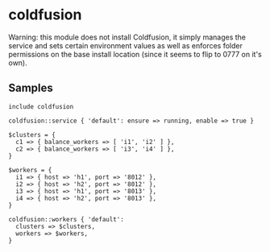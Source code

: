 coldfusion
==========

Warning: this module does not install Coldfusion, it simply manages the service
and sets certain environment values as well as enforces folder permissions on
the base install location (since it seems to flip to 0777 on it's own).

Samples
-------
```
include coldfusion
```
```
coldfusion::service { 'default': ensure => running, enable => true }
```
```
$clusters = {
  c1 => { balance_workers => [ 'i1', 'i2' ] },
  c2 => { balance_workers => [ 'i3', 'i4' ] },
}
```
```
$workers = {
  i1 => { host => 'h1', port => '8012' },
  i2 => { host => 'h2', port => '8012' },
  i3 => { host => 'h1', port => '8013' },
  i4 => { host => 'h2', port => '8013' },
}
```
```
coldfusion::workers { 'default':
  clusters => $clusters,
  workers => $workers,
}
```